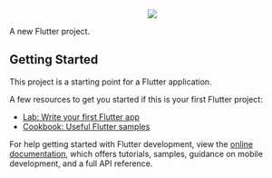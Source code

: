 <center>
<img src="https://readme-typing-svg.herokuapp.com?font=Fira+Code&pause=1000&width=435&lines=ParkOn+%F0%9F%9A%97" />
</center>

A new Flutter project.

## Getting Started

This project is a starting point for a Flutter application.

A few resources to get you started if this is your first Flutter project:

- [Lab: Write your first Flutter app](https://docs.flutter.dev/get-started/codelab)
- [Cookbook: Useful Flutter samples](https://docs.flutter.dev/cookbook)

For help getting started with Flutter development, view the
[online documentation](https://docs.flutter.dev/), which offers tutorials,
samples, guidance on mobile development, and a full API reference.

